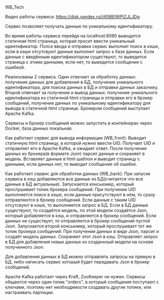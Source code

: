 WB_Tech

Видео работы сервиса: https://disk.yandex.ru/i/65BElWPlZJLJDg


Сервис позволяет получать данные по уникальному идентификатору.

Во время работы сервиса перейдя на localhost:8080 выводится статичная html страница, которая просит ввести уникальный идентификатор.
Полсе ввода и отправки сервис выполнит поиск в кэше, если в кэше отсутсвуют данные выполнит запрос к базе данных.
Если данные с введённым идентификатором существуют, то выведится страница с этими данными, если нет, то выведится сообщение с ошибкой.

Реализованы 2 сервиса.
Один отвечает за обработку данных: получение данных для добавления в БД, получение уникального идентификатора, для поиска данных в БД и отправки данных заказчику.
Второй отвечает за получение и вывод данных: получение уникального идентификатора из статичной html страницы и отправки его в брокер сообщений, получение данных по уникальному идентификатору для вывода в статичной html странице.
Брокером сообщений выступает Apache Kafka.

Сервисы и брокер сообщений можно запустить в контейнерах через Docker, база данных локальная.

Как работает сервис для вывода информации (WB_front):
    Выводит статичную html страницу, в которой нужно ввести UID.
    Получает UID и отправляет его в Apache Kafka, и ожидает ответ.
    После получения данных из брокера(в формате Json) парсит данные и сохраняет в модель.
    Вставляет данные в html шаблон и выводит страницу с данными, если данных нет, то выводит сообщение об ошибке.

Как работает сервис для обработки данных (WB_back):
    При запуске сервиса в кэш добавляются все данные из БД(считается что все данные в БД актуальные).
    Запускается консьюмер, который прослушивает топик брокера сообщений:
        При получении UID выполняется поиск в кэше, если данные присутствуют в нём, то сразу отправляются в брокер сообщений.
        Если данные с таким UID отсутсвуют в кэше, то выполняется запрос в БД.
        Если в БД данные существуют, то создаётся модель, по этой модели создаётся Json, который добавляется в кэш, и отправляется в брокер сообщений.
        Если данных не существует, то отправляется в брокер сообщений пустой Json.
    Запускается второй консьюмер, который прослушивает тот же топик брокера сообщений:
        При получении данных в виде Json, парсит и создаёт модель данных.
        Сохраняет этот Json в кэш.
        Отправляет запрос в БД для добавления новых данных из созданноый модели на основе полученного Json.

Для добавления данных в БД можно отправлять запросы на прямую в БД, либо написать сервис который будет передавать Json в брокер сообщений.

Apache Kafka работает через Kraft, ZooKeeper не нужен.
Сервисы общаются через один топик "orders", в который сообщения поступают с ключами, поэтому нет необходимости создавать другие топики, или настраивать партиции.

